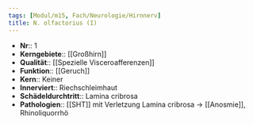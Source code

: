 ```yaml
---
tags: [Modul/m15, Fach/Neurologie/Hirnnerv]
title: N. olfactorius (I)
---
```

- **Nr**:: 1
- **Kerngebiete**:: [[Großhirn]]
- **Qualität**:: [[Spezielle Visceroafferenzen]]
- **Funktion**:: [[Geruch]]
- **Kern**:: Keiner
- **Innerviert**:: Riechschleimhaut
- **Schädeldurchtritt**:: Lamina cribrosa
- **Pathologien**:: [[SHT]] mit Verletzung Lamina cribrosa → [[Anosmie]], Rhinoliquorrhö